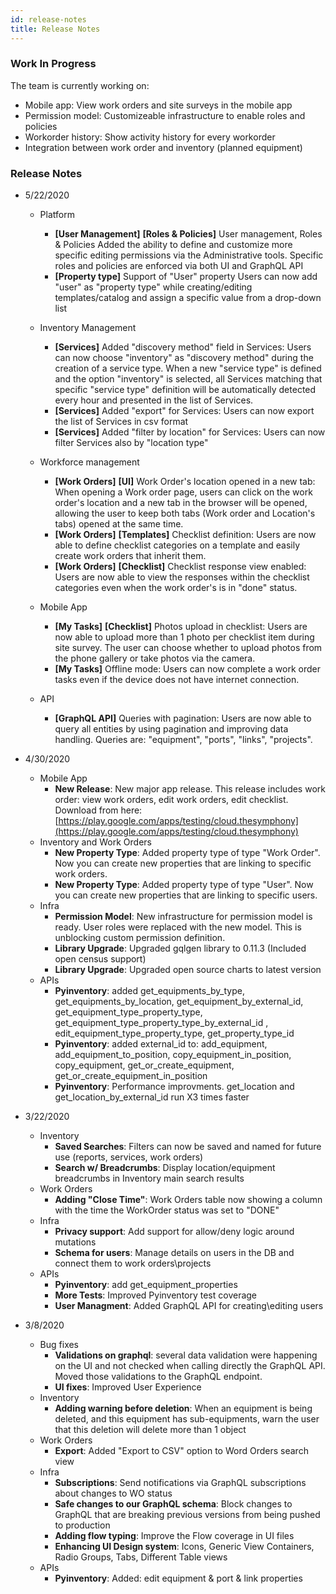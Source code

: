 ```yaml
---
id: release-notes
title: Release Notes
---
```


### Work In Progress

The team is currently working on:
* Mobile app: View work orders and site surveys in the mobile app
* Permission model: Customizeable infrastructure to enable roles and policies
* Workorder history: Show activity history for every workorder
* Integration between work order and inventory (planned equipment)


### Release Notes
* 5/22/2020
	* Platform	
		* **[User Management]** **[Roles & Policies]**	User management, Roles & Policies	Added the ability to define and customize more specific editing permissions via the Administrative tools. Specific roles and policies are enforced via both UI and GraphQL API
		* **[Property type]**	Support of "User" property	Users can now add "user" as "property type" while creating/editing templates/catalog and assign a specific value from a drop-down list

	* Inventory Management	
		* **[Services]**	Added "discovery method" field in Services:	Users can now choose "inventory" as "discovery method" during the creation of a service type. When a new "service type" is defined and the option "inventory" is selected, all Services matching that specific "service type" definition will be automatically detected every hour and presented in the list of Services.
		* **[Services]**	Added "export" for Services:	Users can now export the list of Services in csv format
		* **[Services]**	Added "filter by location" for Services:	Users can now filter Services also by "location type"

	* Workforce management	
		* **[Work Orders]** **[UI]**	Work Order's location opened in a new tab:	When opening a Work order page, users can click on the work order's location and a new tab in the browser will be opened, allowing the user to keep both tabs (Work order and Location's tabs) opened at the same time.  
		* **[Work Orders]** **[Templates]**	Checklist definition:	Users are now able to define checklist categories on a template and easily create work orders that inherit them. 
		* **[Work Orders]** **[Checklist]**	Checklist response view enabled:	Users are now able to view the responses within the checklist categories even when the work order's is in "done" status.

	* Mobile App	
		* **[My Tasks]** **[Checklist]**	Photos upload in checklist:	Users are now able to upload more than 1 photo per checklist item during site survey. The user can choose whether to upload photos from the phone gallery or take photos via the camera.
		* **[My Tasks]**	Offline mode:	Users can now complete a work order tasks even if the device does not have internet connection.
	
	* API 	
		* **[GraphQL API]**	Queries with pagination:	Users are now able to query all entities by using pagination and improving data handling. Queries are: "equipment", "ports", "links", "projects".


* 4/30/2020
    * Mobile App
        * **New Release**: New major app release. This release includes work order: view work orders, edit work orders, edit checklist. Download from here: [https://play.google.com/apps/testing/cloud.thesymphony](https://play.google.com/apps/testing/cloud.thesymphony)
    * Inventory and Work Orders
        * **New Property Type**: Added property type of type "Work Order". Now you can create new properties that are linking to specific work orders.
        * **New Property Type**: Added property type of type "User". Now you can create new properties that are linking to specific users.
    * Infra
        * **Permission Model**: New infrastructure for permission model is ready. User roles were replaced with the new model. This is unblocking custom permission definition.
        * **Library Upgrade**: Upgraded gqlgen library to 0.11.3 (Included open census support)
        * **Library Upgrade**: Upgraded open source charts to latest version
    * APIs
        * **Pyinventory**: added get_equipments_by_type, get_equipments_by_location, get_equipment_by_external_id, get_equipment_type_property_type, get_equipment_type_property_type_by_external_id , edit_equipment_type_property_type, get_property_type_id 
        * **Pyinventory**: added external_id to: add_equipment, add_equipment_to_position, copy_equipment_in_position, copy_equipment, get_or_create_equipment, get_or_create_equipment_in_position
        * **Pyinventory**: Performance improvments. get_location and get_location_by_external_id run X3 times faster

* 3/22/2020
    * Inventory
        * **Saved Searches**: Filters can now be saved and named for future use (reports, services, work orders)
        * **Search w/ Breadcrumbs**: Display location/equipment breadcrumbs in Inventory main search results
    * Work Orders
        * **Adding "Close Time"**: Work Orders table now showing a column with the time the WorkOrder status was set to "DONE"
    * Infra
        * **Privacy support**: Add support for allow/deny logic around mutations
        * **Schema for users**: Manage details on users in the DB and connect them to work orders\projects
    * APIs
        * **Pyinventory**: add get_equipment_properties
        * **More Tests**: Improved Pyinventory test coverage
        * **User Managment**: Added GraphQL API for creating\editing users
       
       
* 3/8/2020
    * Bug fixes
        * **Validations on graphql**: several data validation were happening on the UI and not checked when calling directly the GraphQL API. Moved those validations to the GraphQL endpoint.
        * **UI fixes**: Improved User Experience
    * Inventory
        * **Adding warning before deletion**: When an equipment is being deleted, and this equipment has sub-equipments, warn the user that this deletion will delete more than 1 object
    * Work Orders
        * **Export**: Added "Export to CSV" option to Word Orders search view
    * Infra
        * **Subscriptions**: Send notifications via GraphQL subscriptions about changes to WO status
        * **Safe changes to our GraphQL schema**: Block changes to GraphQL that are breaking previous versions from being pushed to production
        * **Adding flow typing**: Improve the Flow coverage in UI files
        * **Enhancing UI Design system**: Icons, Generic View Containers, Radio Groups, Tabs, Different Table views
    * APIs
        * **Pyinventory**: Added: edit equipment & port & link properties